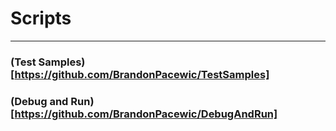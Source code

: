 # Scripts
----

### (Test Samples)[https://github.com/BrandonPacewic/TestSamples]

### (Debug and Run)[https://github.com/BrandonPacewic/DebugAndRun]